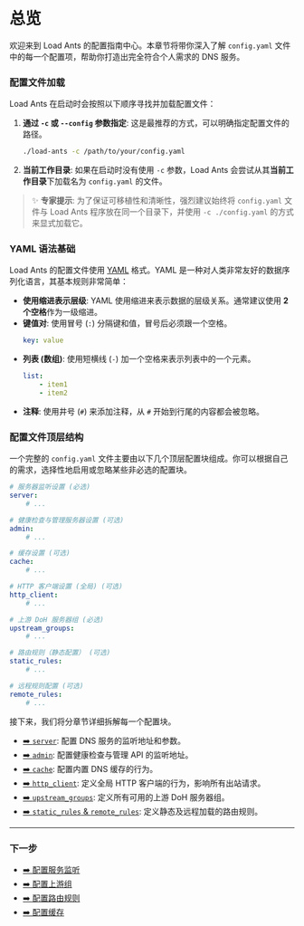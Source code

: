 # 总览

欢迎来到 Load Ants 的配置指南中心。本章节将带你深入了解 `config.yaml` 文件中的每一个配置项，帮助你打造出完全符合个人需求的 DNS 服务。

### 配置文件加载

Load Ants 在启动时会按照以下顺序寻找并加载配置文件：

1.  **通过 `-c` 或 `--config` 参数指定**:
    这是最推荐的方式，可以明确指定配置文件的路径。

    ```bash
    ./load-ants -c /path/to/your/config.yaml
    ```

2.  **当前工作目录**:
    如果在启动时没有使用 `-c` 参数，Load Ants 会尝试从其**当前工作目录**下加载名为 `config.yaml` 的文件。

> ✨ **专家提示**:
> 为了保证可移植性和清晰性，强烈建议始终将 `config.yaml` 文件与 Load Ants 程序放在同一个目录下，并使用 `-c ./config.yaml` 的方式来显式加载它。

### YAML 语法基础

Load Ants 的配置文件使用 [YAML](https://yaml.org/) 格式。YAML 是一种对人类非常友好的数据序列化语言，其基本规则非常简单：

-   **使用缩进表示层级**: YAML 使用缩进来表示数据的层级关系。通常建议使用 **2 个空格**作为一级缩进。
-   **键值对**: 使用冒号 (`:`) 分隔键和值，冒号后必须跟一个空格。
    ```yaml
    key: value
    ```
-   **列表 (数组)**: 使用短横线 (`-`) 加一个空格来表示列表中的一个元素。
    ```yaml
    list:
        - item1
        - item2
    ```
-   **注释**: 使用井号 (`#`) 来添加注释，从 `#` 开始到行尾的内容都会被忽略。

### 配置文件顶层结构

一个完整的 `config.yaml` 文件主要由以下几个顶层配置块组成。你可以根据自己的需求，选择性地启用或忽略某些非必选的配置块。

```yaml
# 服务器监听设置 (必选)
server:
    # ...

# 健康检查与管理服务器设置 (可选)
admin:
    # ...

# 缓存设置 (可选)
cache:
    # ...

# HTTP 客户端设置 (全局) (可选)
http_client:
    # ...

# 上游 DoH 服务器组 (必选)
upstream_groups:
    # ...

# 路由规则（静态配置） (可选)
static_rules:
    # ...

# 远程规则配置 (可选)
remote_rules:
    # ...
```

接下来，我们将分章节详细拆解每一个配置块。

-   [➡️ `server`](./server.md): 配置 DNS 服务的监听地址和参数。
-   [➡️ `admin`](./server.md#admin-管理服务器): 配置健康检查与管理 API 的监听地址。
-   [➡️ `cache`](./cache.md): 配置内置 DNS 缓存的行为。
-   [➡️ `http_client`](./http-client.md): 定义全局 HTTP 客户端的行为，影响所有出站请求。
-   [➡️ `upstream_groups`](./upstream-groups.md): 定义所有可用的上游 DoH 服务器组。
-   [➡️ `static_rules` & `remote_rules`](./routing-rules.md): 定义静态及远程加载的路由规则。

---

### 下一步

-   [➡️ 配置服务监听](./server.md)
-   [➡️ 配置上游组](./upstream-groups.md)
-   [➡️ 配置路由规则](./routing-rules.md)
-   [➡️ 配置缓存](./cache.md)
